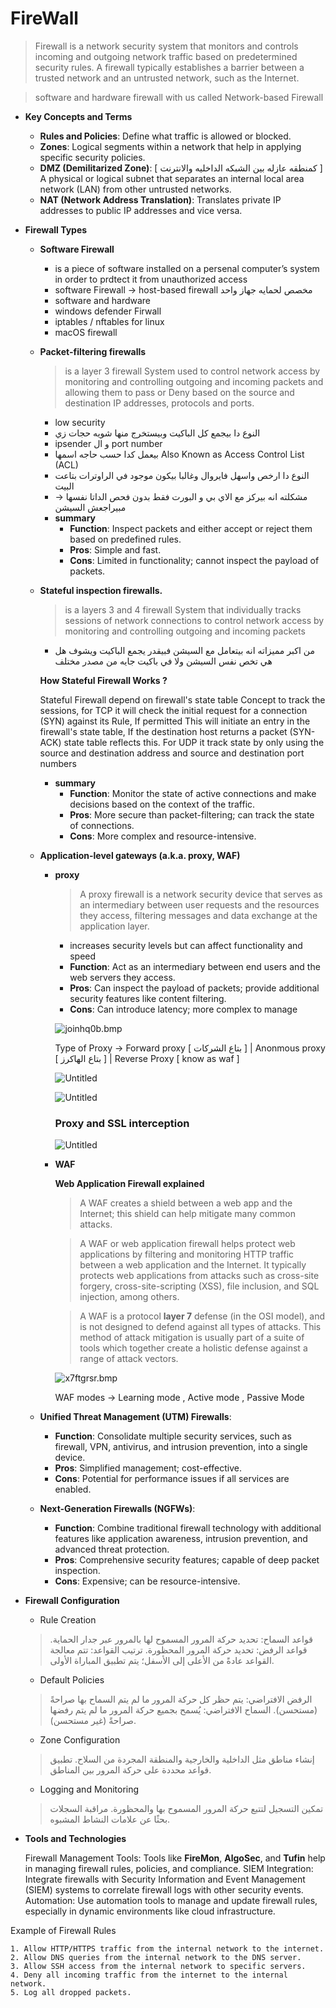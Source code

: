 # **FireWall**

> Firewall is a network security system that monitors and controls incoming and outgoing network traffic based on
predetermined security rules. A firewall typically establishes a barrier between a trusted network and an
untrusted network, such as the Internet.
> 

> software and hardware  firewall with us called Network-based Firewall
> 

- **Key Concepts and Terms**
    - **Rules and Policies**: Define what traffic is allowed or blocked.
    - **Zones**: Logical segments within a network that help in applying specific security policies.
    - **DMZ (Demilitarized Zone)**: [ كمنطقه عازله بين الشبكه الداخليه والانترنت ]  A physical or logical subnet that separates an internal local area network (LAN) from other untrusted networks.
    - **NAT (Network Address Translation)**: Translates private IP addresses to public IP addresses and vice versa.
- **Firewall Types**
    - **Software Firewall**
        - is a piece of software installed on a persenal computer’s system in order to prdtect it from unauthorized access
        - software Firewall → host-based firewall مخصص لحمايه جهاز واحد
        - software and hardware
        - windows defender Firwall
        - iptables / nftables for linux
        - macOS firewall
    - **Packet-filtering firewalls**
        
        > is a layer 3 firewall System used to control network access by monitoring
        and controlling outgoing and incoming packets and allowing them to pass or Deny based on the source and
        destination IP addresses, protocols and ports.
        > 
        - low security
        - النوع دا بيجمع كل الباكيت وبيستخرج منها شويه حجات زي
        - ipsender و ال port number
        - بيعمل كدا حسب حاجه اسمها Also Known as Access Control List (ACL)
        - النوع دا ارخص واسهل فايروال وغالبا بيكون موجود في الراوترات بتاعت البيت
        - مشكلته انه بيركز مع الاي بي و البورت فقط بدون فحص الداتا نفسها → مبيراجعش السيشن
        - **summary**
            - **Function**: Inspect packets and either accept or reject them based on predefined rules.
            - **Pros**: Simple and fast.
            - **Cons**: Limited in functionality; cannot inspect the payload of packets.
        
    - **Stateful inspection firewalls.**
        
        > is a layers 3 and 4 firewall System that individually tracks sessions of network connections to control network access
        by monitoring and controlling outgoing and incoming packets
        > 
        - من اكبر مميزاته انه بيتعامل مع السيشن فبيقدر يجمع الباكيت ويشوف هل هي تخص نفس السيشن ولا في باكيت جايه من مصدر مختلف
        
        **How Stateful Firewall Works ?**
        
        Stateful Firewall depend on firewall's state table Concept to track the sessions, for TCP it will check the initial request
        for a connection (SYN) against its Rule, If permitted This will initiate an entry in the firewall's state table, If the
        destination host returns a packet (SYN-ACK) state table reflects this. For UDP it track state by only using the source
        and destination address and source and destination port numbers
        
        - **summary**
            - **Function**: Monitor the state of active connections and make decisions based on the context of the traffic.
            - **Pros**: More secure than packet-filtering; can track the state of connections.
            - **Cons**: More complex and resource-intensive.
    - **Application-level gateways (a.k.a. proxy, WAF)**
        - **proxy**
            
            > A proxy firewall is a network security device that serves as an intermediary between user requests and the resources they access, filtering messages and data exchange at the application layer.
            > 
            - increases security levels but can affect functionality and speed
            - **Function**: Act as an intermediary between end users and the web servers they access.
            - **Pros**: Can inspect the payload of packets; provide additional security features like content filtering.
            - **Cons**: Can introduce latency; more complex to manage
            
            ![joinhq0b.bmp](https://raw.githubusercontent.com/3laaMersa/Cyber-Security-Fundamental/main/img/joinhq0b.bmp)
            
            Type of Proxy → Forward proxy [ بتاع الشركات ] | Anonmous proxy [ بتاع الهاكرز ] | Reverse Proxy [ know as waf ]
            
            ![Untitled](https://github.com/3laaMersa/Cyber-Security-Fundamental/blob/main/img/Untitled%202.png)
            
            ![Untitled](https://github.com/3laaMersa/Cyber-Security-Fundamental/blob/main/img/Untitled%203.png)
            
            ### Proxy and SSL interception
            
            ![Untitled](https://github.com/3laaMersa/Cyber-Security-Fundamental/blob/main/img/Untitled%202.png)
            
        - **WAF**
            
            **Web Application Firewall explained**
            
            > A WAF creates a shield between a web app and the Internet; this shield can help mitigate many common attacks.
            > 
            
            > A WAF or web application firewall helps protect web applications by filtering and monitoring HTTP traffic between a web application and the Internet. It typically protects web applications from attacks such as cross-site forgery, cross-site-scripting (XSS), file inclusion, and SQL injection, among others.
            > 
            
            > A WAF is a protocol **layer 7** defense (in the OSI model), and is not designed to defend against all types of attacks. This method of attack mitigation is usually part of a suite of tools which together create a holistic defense against a range of attack vectors.
            > 
            
            ![x7ftgrsr.bmp](https://github.com/3laaMersa/Cyber-Security-Fundamental/blob/main/img/x7ftgrsr.bmp)
            
            WAF modes → Learning mode , Active mode , Passive Mode 
            
    - **Unified Threat Management (UTM) Firewalls**:
        - **Function**: Consolidate multiple security services, such as firewall, VPN, antivirus, and intrusion prevention, into a single device.
        - **Pros**: Simplified management; cost-effective.
        - **Cons**: Potential for performance issues if all services are enabled.
    - **Next-Generation Firewalls (NGFWs)**:
        - **Function**: Combine traditional firewall technology with additional features like application awareness, intrusion prevention, and advanced threat protection.
        - **Pros**: Comprehensive security features; capable of deep packet inspection.
        - **Cons**: Expensive; can be resource-intensive.
    
- **Firewall Configuration**
    - Rule Creation
    
    > قواعد السماح: تحديد حركة المرور المسموح لها بالمرور عبر جدار الحماية.
    قواعد الرفض: تحديد حركة المرور المحظورة.
    ترتيب القواعد: تتم معالجة القواعد عادةً من الأعلى إلى الأسفل؛ يتم تطبيق المباراة الأولى.
    > 
    - Default Policies
    
    > الرفض الافتراضي: يتم حظر كل حركة المرور ما لم يتم السماح بها صراحةً (مستحسن).
    السماح الافتراضي: يُسمح بجميع حركة المرور ما لم يتم رفضها صراحةً (غير مستحسن).
    > 
    - Zone Configuration
    
    > إنشاء مناطق مثل الداخلية والخارجية والمنطقة المجردة من السلاح.
    تطبيق قواعد محددة على حركة المرور بين المناطق.
    > 
    - Logging and Monitoring
    
    > تمكين التسجيل لتتبع حركة المرور المسموح بها والمحظورة.
    مراقبة السجلات بحثًا عن علامات النشاط المشبوه.
    > 
- **Tools and Technologies**
    
    Firewall Management Tools: Tools like **FireMon**, **AlgoSec**, and **Tufin** help in managing firewall rules, policies, and compliance.
    SIEM Integration: Integrate firewalls with Security Information and Event Management (SIEM) systems to correlate firewall logs with other security events.
    Automation: Use automation tools to manage and update firewall rules, especially in dynamic environments like cloud infrastructure.
    

Example of Firewall Rules

```
1. Allow HTTP/HTTPS traffic from the internal network to the internet.
2. Allow DNS queries from the internal network to the DNS server.
3. Allow SSH access from the internal network to specific servers.
4. Deny all incoming traffic from the internet to the internal network.
5. Log all dropped packets.
```

